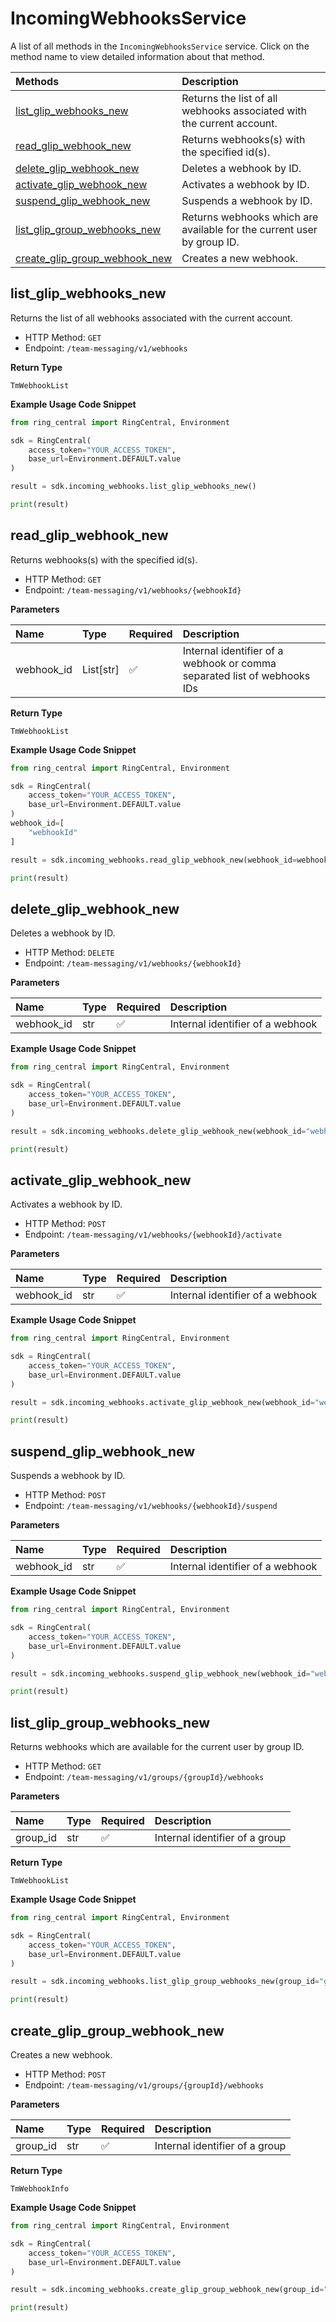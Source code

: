 # IncomingWebhooksService

A list of all methods in the `IncomingWebhooksService` service. Click on the method name to view detailed information about that method.

| Methods                                                         | Description                                                            |
| :-------------------------------------------------------------- | :--------------------------------------------------------------------- |
| [list_glip_webhooks_new](#list_glip_webhooks_new)               | Returns the list of all webhooks associated with the current account.  |
| [read_glip_webhook_new](#read_glip_webhook_new)                 | Returns webhooks(s) with the specified id(s).                          |
| [delete_glip_webhook_new](#delete_glip_webhook_new)             | Deletes a webhook by ID.                                               |
| [activate_glip_webhook_new](#activate_glip_webhook_new)         | Activates a webhook by ID.                                             |
| [suspend_glip_webhook_new](#suspend_glip_webhook_new)           | Suspends a webhook by ID.                                              |
| [list_glip_group_webhooks_new](#list_glip_group_webhooks_new)   | Returns webhooks which are available for the current user by group ID. |
| [create_glip_group_webhook_new](#create_glip_group_webhook_new) | Creates a new webhook.                                                 |

## list_glip_webhooks_new

Returns the list of all webhooks associated with the current account.

- HTTP Method: `GET`
- Endpoint: `/team-messaging/v1/webhooks`

**Return Type**

`TmWebhookList`

**Example Usage Code Snippet**

```python
from ring_central import RingCentral, Environment

sdk = RingCentral(
    access_token="YOUR_ACCESS_TOKEN",
    base_url=Environment.DEFAULT.value
)

result = sdk.incoming_webhooks.list_glip_webhooks_new()

print(result)
```

## read_glip_webhook_new

Returns webhooks(s) with the specified id(s).

- HTTP Method: `GET`
- Endpoint: `/team-messaging/v1/webhooks/{webhookId}`

**Parameters**

| Name       | Type      | Required | Description                                                              |
| :--------- | :-------- | :------- | :----------------------------------------------------------------------- |
| webhook_id | List[str] | ✅       | Internal identifier of a webhook or comma separated list of webhooks IDs |

**Return Type**

`TmWebhookList`

**Example Usage Code Snippet**

```python
from ring_central import RingCentral, Environment

sdk = RingCentral(
    access_token="YOUR_ACCESS_TOKEN",
    base_url=Environment.DEFAULT.value
)
webhook_id=[
    "webhookId"
]

result = sdk.incoming_webhooks.read_glip_webhook_new(webhook_id=webhook_id)

print(result)
```

## delete_glip_webhook_new

Deletes a webhook by ID.

- HTTP Method: `DELETE`
- Endpoint: `/team-messaging/v1/webhooks/{webhookId}`

**Parameters**

| Name       | Type | Required | Description                      |
| :--------- | :--- | :------- | :------------------------------- |
| webhook_id | str  | ✅       | Internal identifier of a webhook |

**Example Usage Code Snippet**

```python
from ring_central import RingCentral, Environment

sdk = RingCentral(
    access_token="YOUR_ACCESS_TOKEN",
    base_url=Environment.DEFAULT.value
)

result = sdk.incoming_webhooks.delete_glip_webhook_new(webhook_id="webhookId")

print(result)
```

## activate_glip_webhook_new

Activates a webhook by ID.

- HTTP Method: `POST`
- Endpoint: `/team-messaging/v1/webhooks/{webhookId}/activate`

**Parameters**

| Name       | Type | Required | Description                      |
| :--------- | :--- | :------- | :------------------------------- |
| webhook_id | str  | ✅       | Internal identifier of a webhook |

**Example Usage Code Snippet**

```python
from ring_central import RingCentral, Environment

sdk = RingCentral(
    access_token="YOUR_ACCESS_TOKEN",
    base_url=Environment.DEFAULT.value
)

result = sdk.incoming_webhooks.activate_glip_webhook_new(webhook_id="webhookId")

print(result)
```

## suspend_glip_webhook_new

Suspends a webhook by ID.

- HTTP Method: `POST`
- Endpoint: `/team-messaging/v1/webhooks/{webhookId}/suspend`

**Parameters**

| Name       | Type | Required | Description                      |
| :--------- | :--- | :------- | :------------------------------- |
| webhook_id | str  | ✅       | Internal identifier of a webhook |

**Example Usage Code Snippet**

```python
from ring_central import RingCentral, Environment

sdk = RingCentral(
    access_token="YOUR_ACCESS_TOKEN",
    base_url=Environment.DEFAULT.value
)

result = sdk.incoming_webhooks.suspend_glip_webhook_new(webhook_id="webhookId")

print(result)
```

## list_glip_group_webhooks_new

Returns webhooks which are available for the current user by group ID.

- HTTP Method: `GET`
- Endpoint: `/team-messaging/v1/groups/{groupId}/webhooks`

**Parameters**

| Name     | Type | Required | Description                    |
| :------- | :--- | :------- | :----------------------------- |
| group_id | str  | ✅       | Internal identifier of a group |

**Return Type**

`TmWebhookList`

**Example Usage Code Snippet**

```python
from ring_central import RingCentral, Environment

sdk = RingCentral(
    access_token="YOUR_ACCESS_TOKEN",
    base_url=Environment.DEFAULT.value
)

result = sdk.incoming_webhooks.list_glip_group_webhooks_new(group_id="groupId")

print(result)
```

## create_glip_group_webhook_new

Creates a new webhook.

- HTTP Method: `POST`
- Endpoint: `/team-messaging/v1/groups/{groupId}/webhooks`

**Parameters**

| Name     | Type | Required | Description                    |
| :------- | :--- | :------- | :----------------------------- |
| group_id | str  | ✅       | Internal identifier of a group |

**Return Type**

`TmWebhookInfo`

**Example Usage Code Snippet**

```python
from ring_central import RingCentral, Environment

sdk = RingCentral(
    access_token="YOUR_ACCESS_TOKEN",
    base_url=Environment.DEFAULT.value
)

result = sdk.incoming_webhooks.create_glip_group_webhook_new(group_id="groupId")

print(result)
```

<!-- This file was generated by liblab | https://liblab.com/ -->
